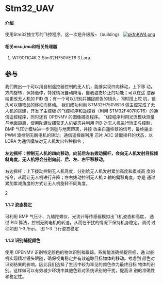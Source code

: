 # Stm32_UAV

#### 介绍
使用Stm32独立写的飞控程序。这一次是升级版~（building）
[![pkfnKW4.png](https://s21.ax1x.com/2024/07/09/pkfnKW4.png)](https://imgse.com/i/pkfnKW4)
#### 相关mcu,imu和相关处理器
1. WT9011G4K
2.Stm32H750VET6
3.Lora

## 参与
我们做出一个可以用自制遥控器控制的无人机，能够实现四向移动，上下移
动，方向旋转，保持悬停，特殊情况自动降落，自我姿态矫正的功能；可以在遥
控器端更改无人机的 PID 值；有一个可以识别并捕捉颜色的镜头，同时搭上舵
机，镜头可以随物品的移动而移动。
我们成功利用 STM32H750VBT6 做主控完成了无人机的搭建，开发了主控板
的飞控程序和遥控器（利用 STM32F407RCT6）的通信遥控程序，同时还有
OPENMV 的图像捕捉程序。
飞控程序利用光流模块测量与地面距离，使用陀螺仪捕获无人机姿态并利用
PID 对无人机进行矫正与控制，BMP 气压计模块进一步测量与地面距离，并接
收来自遥控器的信号，最终输出 PWM 波控制无刷电机的转动。通信遥控器利用
芯片 ADC 读取摇杆的状态，以 LORA 为通信模块对无人机发出各种指令；



#### 左边摇杆：控制无人机的四向移动，向前后左右拨动摇杆，会向无人机发射目标倾斜角度，无人机将会分别向前、后、左、右平移移动。
右边摇杆：上下拨动控制无人机高度，分别给无人机发射累加高度和累减高
度的指令，从而让无人机进行升降；左右拨动控制无人机 z 轴的偏移角度，亦是
通过累加累减角度的方式让无人机旋转不同角度。

2
#### 1.1.2 姿态稳定
可利用 BMP 气压计、九轴陀螺仪、光流计等传感器模拟出飞机姿态和高度，
通过 PID 算法，控制无刷电机的转速，从而在干扰的情况下保持机身稳定。调试
过程如图 1-3 所示。
图 1-3 飞行姿态稳定
#### 1.1.3 识别捕捉颜色
使用 OPENMV 识别特定颜色的物体识别和跟踪。系统能准确捕捉目标，通
过舵机实现精准镜头跟随，确保视角稳定并有效追踪目标物体的移动。考虑到
颜色对识别结果的影响，因此我们选择了生活中较为罕见的颜色作为最终目标
物体的识别。这样做可以有效减少环境中其他色彩对系统识别的干扰，提高识
别的准确性和稳定性。

